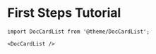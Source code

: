 # First Steps Tutorial

```mdx-code-block
import DocCardList from '@theme/DocCardList';

<DocCardList />

```
